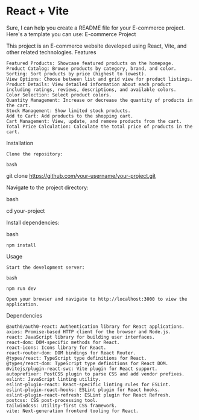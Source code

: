 # React + Vite

Sure, I can help you create a README file for your E-commerce project. Here's a template you can use:
E-commerce Project

This project is an E-commerce website developed using React, Vite, and other related technologies.
Features

    Featured Products: Showcase featured products on the homepage.
    Product Catalog: Browse products by category, brand, and color.
    Sorting: Sort products by price (highest to lowest).
    View Options: Choose between list and grid view for product listings.
    Product Details: View detailed information about each product including ratings, reviews, descriptions, and available colors.
    Color Selection: Select product colors.
    Quantity Management: Increase or decrease the quantity of products in the cart.
    Stock Management: Show limited stock products.
    Add to Cart: Add products to the shopping cart.
    Cart Management: View, update, and remove products from the cart.
    Total Price Calculation: Calculate the total price of products in the cart.

Installation

    Clone the repository:

    bash

git clone https://github.com/your-username/your-project.git

Navigate to the project directory:

bash

cd your-project

Install dependencies:

bash

    npm install

Usage

    Start the development server:

    bash

    npm run dev

    Open your browser and navigate to http://localhost:3000 to view the application.

Dependencies

    @auth0/auth0-react: Authentication library for React applications.
    axios: Promise-based HTTP client for the browser and Node.js.
    react: JavaScript library for building user interfaces.
    react-dom: DOM-specific methods for React.
    react-icons: Icons library for React.
    react-router-dom: DOM bindings for React Router.
    @types/react: TypeScript type definitions for React.
    @types/react-dom: TypeScript type definitions for React DOM.
    @vitejs/plugin-react-swc: Vite plugin for React support.
    autoprefixer: PostCSS plugin to parse CSS and add vendor prefixes.
    eslint: JavaScript linting utility.
    eslint-plugin-react: React-specific linting rules for ESLint.
    eslint-plugin-react-hooks: ESLint plugin for React hooks.
    eslint-plugin-react-refresh: ESLint plugin for React Refresh.
    postcss: CSS post-processing tool.
    tailwindcss: Utility-first CSS framework.
    vite: Next-generation frontend tooling for React.
